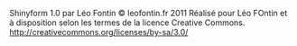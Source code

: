Shinyform 1.0 par Léo Fontin
© leofontin.fr 2011
Réalisé pour Léo FOntin et à disposition selon les termes de la licence Creative Commons. http://creativecommons.org/licenses/by-sa/3.0/ 
